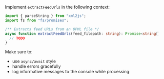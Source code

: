 Implement `extractFeedUrls` in the following context:

```ts
import { parseString } from "xml2js";
import fs from "fs/promises";

/** Extracts feed URLs from an OPML file */
async function extractFeedUrls(feed_filepath: string): Promise<string[]> {
  // TODO
}
```

Make sure to:
- use `async/await` style
- handle errors gracefully
- log informative messages to the console while processing
